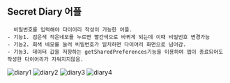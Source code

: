 ## Secret Diary 어플
      비밀번호를 입력해야 다이어리 작성이 가능한 어플.
    - 기능1. 검은색 작은네모를 누르면 빨간색으로 바뀌게 되는데 이때 비밀번호 변경가능
    - 기능2. 회색 네모를 눌러 비밀번호가 일치하면 다이어리 화면으로 넘어감.
    - 기능3. 데이터 값을 저장하는 getSharedPreferences기능을 이용하여 앱이 종료되어도 작성한 다이어리가 지워지지않음.
![diary1](https://user-images.githubusercontent.com/84216838/148148580-cfbbf45f-8ed4-4cdb-b9ea-b28d4657bf71.png)
![diary2](https://user-images.githubusercontent.com/84216838/148148588-72c9bb18-0e2d-41a9-b9fa-46406a130765.png)
![diary3](https://user-images.githubusercontent.com/84216838/148148604-4f806164-505a-40ed-bb36-fcf4906e1c38.png)
![diary4](https://user-images.githubusercontent.com/84216838/148148608-441e115d-495e-46e3-b89e-e933da73921a.png)

